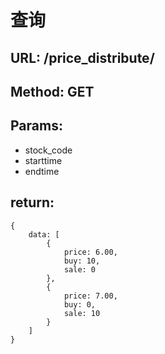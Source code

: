 
# 查询

## URL: /price_distribute/

## Method: GET

## Params:
- stock_code
- starttime
- endtime 

## return:

```
{
    data: [
        {
            price: 6.00,
            buy: 10,
            sale: 0
        },
        {
            price: 7.00,
            buy: 0,
            sale: 10
        }
    ]
}
```
